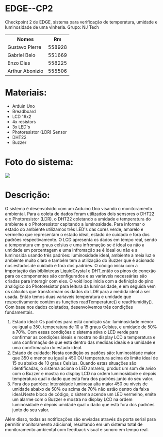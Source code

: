# EDGE--CP2
Checkpoint 2 de EDGE, sistema para verificação de temperatura, umidade e luminosidade de uma vinheria. 
Grupo: NJ Tech
<table>
  <tr>
    <th>Nomes</th>
    <th>Rm</th>
  </tr>
  <tr>
    <td>Gustavo Pierre</td>
    <td>558928</td>
  </tr>
  <tr>
    <td>Gabriel Belo</td>
    <td>551669</td>
  </tr>
  <tr>
    <td>Enzo Dias</td>
    <td>558225</td>
  </tr>
  <tr>
    <td>Arthur Abonizio</td>
    <td>555506</td>
  </tr>
</table>


<h1>Materiais:</h1>
<ul>
  <li>Arduin Uno</li>
  <li>Breadboard</li>
  <li>LCD 16x2</li>
  <li>4x resistors</li>
  <li>3x LED's</li>
  <li>Photoresistor (LDR) Sensor</li>
  <li>DHT22</li>
  <li>Buzzer</li>
</ul>



<h1>Foto do sistema:</h1>
<img src="https://github.com/gabriel-belo/EDGE--CP2/assets/126474319/76188a39-0186-4587-8c9b-e5d431bc4198"/>



<h1>Descrição:</h1>
O sistema é desenvolvido com um Arduino Uno visando o monitoramento ambiental. Para a coleta de dados foram utilizados dois sensores o DHT22 e o Photoresistor (LDR), o DHT22 coletando a umidade e temperatura do ambiente e o Photoresistor capitando a luminosidade. Para informar o estado do ambiente utilizamos três LED's das cores verde, amarelo e vermelho que representam o estado ideal, estado de cuidado e fora dos padrões respectivamente. O LCD apresenta os dados em tempo real, sendo a temperatura em graus celsius e uma infromação se é ideal ou não a umidade em porcentagem e uma infromação se é ideal ou não e a luminosida usando três padrões: luminosidade ideal, ambiente a meia luz e ambiente muito claro e também tem a utilização do Buzzer que é acionado nos estados de cuidado e fora dos padrões.
O código inicia com a importação das bibliotecas LiquidCrystal e DHT,então os pinos de conexão para os componentes são configurados e as variaveis necessárias são criadas para interagir com eles.
O void loop inicia com a definição do pino analógico do Photoresistor para leitura da luminosidade, e em seguida vem os cálculos que transformam os dados do LDR para a medida ideal a ser usada. Então temos duas variaveis temperatura e umidade que respectivamente contém as funções readTemperature() e readHumidity(). Com base nos dados coletados, desenvolvemos três condições fundamentais.

<ol>
  <li>Estado ideal: Os padrões para está condição são: luminosidade menor ou igual a 350, temperatura de 10 a 15 graus Celsius, e umidade de 50% a 70%. Com essas condições o sistema ativa o LED verde para confirmar as condições ideais e mostra no display LCD a temperatura e uma confirmação de que está dentro das medidas ideais e a umidade e uma conrfirmação do estado ideal.</li>
  <li>Estado de cuidado: Nesta condição os padôes são: luminosidade maior que 350 e menor ou igual a 450 OU temperatura acima do limite ideal de 15 ou abaixo de 10 graus Celsius. Quando estas situações são identificadas, o sistema aciona o LED amarelo, produz um som de aviso com o Buzzer e mostra no display LCD na ordem luminosidade e depois temperatura qual o dado que está fora dos padrões junto do seu valor.</li>
  <li>Fora dos padrões: Intensidade luminosa alta maior 450 ou níveis de umidade abaixo de 50% ou acima de 70% não estão dentro da faixa ideal.Neste bloco de código, o sistema acende um LED vermelho, emite um alarme com o Buzzer e mostra no display LCD na ordem luminosidade e depois umidade qual o dado que está fora dos padrões junto do seu valor.</li>
</ol>
 
Além disso, todas as notificações são enviadas através da porta serial para permitir monitoramento adicional, resultando em um sistema total de monitoramento ambiental com feedback visual e sonoro em tempo real.


